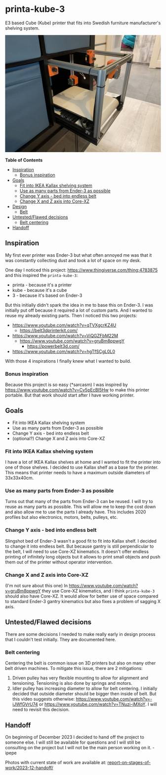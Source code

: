 # printa-kube-3
E3 based Cube (Kube) printer that fits into Swedish furniture manufacturer's shelving system.

![main.jpeg](main.jpeg)

**Table of Contents**

- [Inspiration](#inspiration)
  - [Bonus inspiration](#bonus-inspiration) 
- [Goals](#goals)
  - [Fit into IKEA Kallax shelving system](#fit-into-ikea-kallax-shelving-system)
  - [Use as many parts from Ender-3 as possible](#use-as-many-parts-from-ender-3-as-possible)
  - [Change Y axis - bed into endless belt](#change-y-axis---bed-into-endless-belt)
  - [Change X and Z axis into Core-XZ](#change-x-and-z-axis-into-core-xz)
- [Design](design/)
  - [Belt](design/belt.md) 
- [Untested/Flawed decisions](#untestedflawed-decisions)
  - [Belt centering](#belt-centering)
- [Handoff](#handoff)

## Inspiration

My first ever printer was Ender-3 but what often annoyed me was that it was constantly collecting dust and took a lot of space on my desk.  

One day I noticed this project: <https://www.thingiverse.com/thing:4783875> and this inspired the `printa-kube-3`:
 * printa - because it's a printer
 * kube - because it's a cube
 * 3 - because it's based on Ender-3

But this initially didn't spark the idea in me to base this on Ender-3. I was initially put off because it required a lot of custom parts. And I wanted to reuse my already existing parts. Then I noticed this two projects:
 * <https://www.youtube.com/watch?v=qTVXgcrKZ4U>
    * <https://belt3dprinterkit.com/>
 * <https://www.youtube.com/watch?v=ViQGZFbM22M>
   * <https://www.youtube.com/watch?v=gruBm8ppwgY>
     * <https://powerbelt3d.com/>
 * <https://www.youtube.com/watch?v=hgTfSCgL0L0>

With those 4 inspirations I finally knew what I wanted to build.

### Bonus inspiration
Because this project is so easy (*sarcasm) I was inspired by <https://www.youtube.com/watch?v=Cv5pEcBI5Hw> to make this printer portable. But that work should start after I have working printer.

## Goals
 * Fit into IKEA Kallax shelving system
 * Use as many parts from Ender-3 as possible
 * Change Y axis - bed into endless belt
 * (optional?) Change X and Z axis into Core-XZ


### Fit into IKEA Kallax shelving system
I have a lot of IKEA Kallax shelves at home and I wanted to fit the printer into one of those shelves. I decided to use Kallax shelf as a base for the printer. This means that printer needs to have a maximum outside diameters of 33x33x40cm.

### Use as many parts from Ender-3 as possible
Turns out that many of the parts from Ender-3 can be reused. I will try to reuse as many parts as possible. This will allow me to keep the cost down and also allow me to use the parts I already have. This includes 2020 profiles but also electronics, motors, belts, pulleys, etc.

### Change Y axis - bed into endless belt
Slingshot bed of Ender-3 wasn't a good fit to fit into Kallax shelf. I decided to change it into endless belt. But because gantry is still perpendicular to the belt, I will need to use Core-XZ kinematics. It doesn't offer endless printing of infinitely long objects but it allows to print small objects and push them out of the printer without operator intervention.

### Change X and Z axis into Core-XZ
(I'm not sure about this one)
In <https://www.youtube.com/watch?v=gruBm8ppwgY> they use Core-XZ kinematics, and I think `printa-kube-3` should also have Core-XZ. It would allow for better use of space compared to standard Ender-3 gantry kinematics but also fixes a problem of sagging X axis.

## Untested/Flawed decisions
There are some decisions I needed to make really early in design process that I couldn't test initially. They are documented here.

### Belt centering
Centering the belt is common issue on 3D printers but also on many other belt driven machines. To mitigate this issue, there are 2 mitigations:
1. Driven pulley has very flexible mounting to allow for alignment and tensioning. Tensioning is also done by springs and motors.
2. Idler pulley has increasing diameter to allow for belt centering. I initially decided that outside diameter should be bigger then inside of belt. But this video suggests otherwise: <https://www.youtube.com/watch?v=-iJWfGVrU74> or <https://www.youtube.com/watch?v=TNuzi-jMXoY>. I will need to revisit this decision.

## Handoff
On beginning of December 2023 I decided to hand off the project to someone else. I will still be available for questions and I will still be consulting on the project but I will not be the main person working on it. - ipepe

Photos with current state of work are available at: [report-on-stages-of-work/2023-12-handoff/](report-on-stages-of-work/2023-12-handoff/)